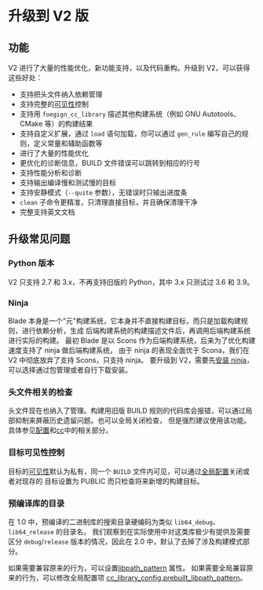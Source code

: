 # 升级到 V2 版

## 功能

V2 进行了大量的性能优化，新功能支持，以及代码重构。升级到 V2，可以获得这些好处：

- 支持把头文件纳入依赖管理
- 支持完整的[可见性](build_file.md)控制
- 支持用 `foegign_cc_library` 描述其他构建系统（例如 GNU Autotools、CMake 等）的构建结果
- 支持自定义扩展，通过 `load` 语句加载，你可以通过 `gen_rule` 编写自己的规则，定义常量和辅助函数等
- 进行了大量的性能优化
- 更优化的诊断信息，BUILD 文件错误可以跳转到相应的行号
- 支持性能分析和诊断
- 支持输出编译慢和测试慢的目标
- 支持安静模式（`--quite` 参数），无错误时只输出进度条
- `clean` 子命令更精准，只清理直接目标，并且确保清理干净
- 完整支持英文文档

## 升级常见问题

### Python 版本

V2 只支持 2.7 和 3.x，不再支持旧版的 Python，其中 3.x 只测试过 3.6 和 3.9。

### Ninja

Blade 本身是一个"元"构建系统，它本身并不直接构建目标，而只是加载构建规则，进行依赖分析，生成
后端构建系统的构建描述文件后，再调用后端构建系统进行实际的构建。
最初 Blade 是以 Scons 作为后端构建系统，后来为了优化构建速度支持了 ninja 做后端构建系统，
由于 ninja 的表现全面优于 Scona，我们在 V2 中彻底放弃了支持 Scons，只支持 ninja。
要升级到 V2，需要先[安装 ninja](https://ninja-build.org/)，可以选择通过包管理或者自行下载安装。

### 头文件相关的检查

头文件现在也纳入了管理。构建用旧版 BUILD 规则的代码库会报错，可以通过局部抑制来屏蔽历史遗留问题。也可以全局关闭检查，
但是强烈建议使用该功能。具体参见[配置](config.md)和[cc](build_rules/cc.md)中的相关部分。

### 目标可见性控制

目标的[可见性](build_file.md)默认为私有，同一个 `BUILD` 文件内可见，可以通过[全局配置](config.md#global_config)关闭或者对现存的
目标设置为 PUBLIC 而只检查将来新增的构建目标。

### 预编译库的目录

在 1.0 中，预编译的二进制库的搜索目录硬编码为类似 `lib64_debug`、`lib64_release` 的目录名，
我们观察到在实际使用中对这类库极少有提供及需要区分 `debug`/`release` 版本的情况，因此在 2.0 中，默认了去掉了涉及构建模式部分。

如果需要兼容原来的行为，可以设置[libpath_pattern](build_rules/cc.md#prebuilt_cc_library) 属性。
如果需要全局兼容原来的行为，可以修改全局配置项 [cc_library_config.prebuilt_libpath_pattern](config.md#cc_library_config)。
